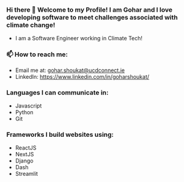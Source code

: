 ### Hi there 👋 Welcome to my Profile! I am Gohar and I love developing software to meet challenges associated with climate change!

- I am a Software Engineer working in Climate Tech! 

### 📫 How to reach me: 
- Email me at: gohar.shoukat@ucdconnect.ie
- LinkedIn: https://www.linkedin.com/in/goharshoukat/

### Languages I can communicate in:
- Javascript
- Python
- Git

### Frameworks I build websites using:
- ReactJS
- NextJS
- Django
- Dash
- Streamlit

<!--
### Currently Learning:
- Fintech
- Machine Learning
**goharShoukat/goharShoukat** is a ✨ _special_ ✨ repository because its `README.md` (this file) appears on your GitHub profile.

Here are some ideas to get you started:

- 🔭 I’m currently working on 
- 🌱 I’m currently learning ...
- 👯 I’m looking to collaborate on ...
- 🤔 I’m looking for help with ...
- 💬 Ask me about ...
- 
- 😄 Pronouns: ...
- ⚡ Fun fact: ...
-->
